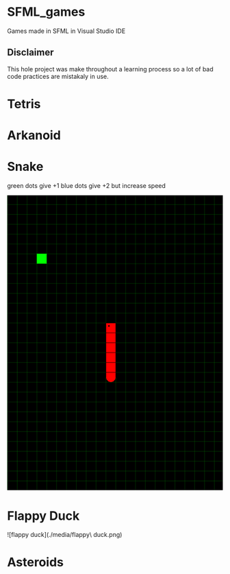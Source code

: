 # SFML_games
Games made in SFML in Visual Studio IDE 

## Disclaimer

This hole project was make throughout a learning process so a lot of bad code practices are mistakaly in use.


# Tetris

# Arkanoid

# Snake

green dots give +1 
blue dots give +2 but increase speed

![snake](./media/snake.png)

# Flappy Duck

![flappy duck](./media/flappy\ duck.png)

# Asteroids
